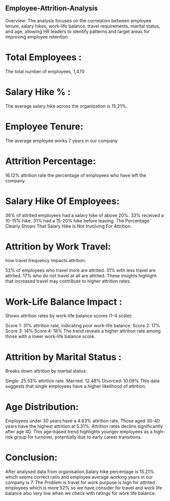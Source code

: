 ## Employee-Attrition-Analysis
Overview:
The analysis focuses on the correlation between employee tenure, salary hikes, work-life balance, travel requirements, marital status, and age, allowing HR leaders to identify patterns and target areas for improving employee retention.

# Total Employees :
The total number of employees, 1,470

# Salary Hike % :
The average salary hike across the organization is 15.21%.

# Employee Tenure:
The average employee works 7 years in our company.

# Attrition Percentage:
16.12% attrition rate the percentage of employees who have left the company.

# Salary Hike Of Employees:
36% of attrited employees had a salary hike of above 20%.
33% received a 10-15% hike.
31% had a 15-20% hike before leaving.
The Percentage Clearly Shows That Salary Hike Is Not Involving For Attrition.

# Attrition by Work Travel:
how travel frequency impacts attrition:

52% of employees who travel more are attrited.
31% with less travel are attrited.
17% who do not travel at all are attrited.
These insights highlight that increased travel may contribute to higher attrition rates.

# Work-Life Balance Impact :
Shows attrition rates by work-life balance scores (1-4 scale):

Score 1: 31% attrition rate, indicating poor work-life balance.
Score 2: 17%
Score 3: 14%
Score 4: 18%
The trend reveals a higher attrition rate among those with a lower work-life balance score.

# Attrition by Marital Status :
Breaks down attrition by marital status:

Single: 25.53% attrition rate.
Married: 12.48%
Divorced: 10.09%
This data suggests that single employees have a higher likelihood of attrition.

# Age Distribution:

Employees under 30 years have a 4.63% attrition rate.
Those aged 30-40 years have the highest attrition at 5.31%.
Attrition rates decline significantly after age 40.
This age-based trend highlights younger employees as a high-risk group for turnover, potentially due to early career transitions.

# Conclusion:
After analysed data from organisation.Salary hike percentage is 15.21% which seems correct ratio and employee average working years in our company is 7. The Problem is travel for work purpose is high for attrited employees which is more 52% so we have consider for travel and work life balance also very low when we check with ratings for work life balance.

